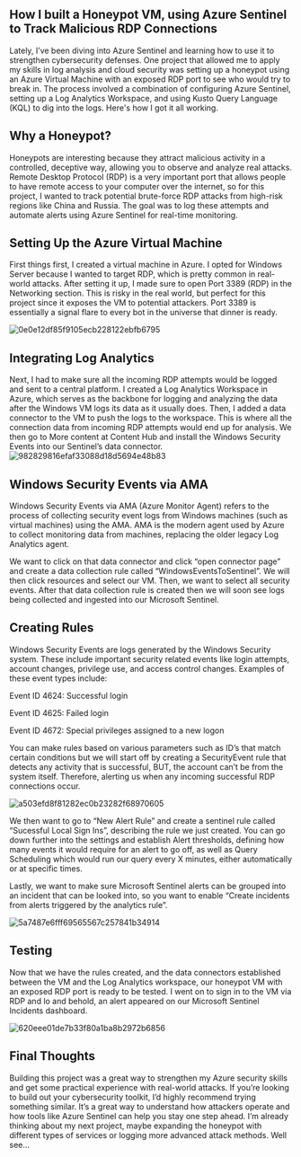 
How I built a Honeypot VM, using Azure Sentinel to Track Malicious RDP Connections 
-------

Lately, I’ve been diving into Azure Sentinel and learning how to use it to strengthen cybersecurity defenses. One project that allowed me to apply my skills in log analysis and cloud security was setting up a honeypot using an Azure Virtual Machine with an exposed RDP port to see who would try to break in. The process involved a combination of configuring Azure Sentinel, setting up a Log Analytics Workspace, and using Kusto Query Language (KQL) to dig into the logs. Here's how I got it all working.

Why a Honeypot?
--------------
Honeypots are interesting because they attract malicious activity in a controlled, deceptive way, allowing you to observe and analyze real attacks. Remote Desktop Protocol (RDP) is a very important port that allows people to have remote access to your computer over the internet, so for this project, I wanted to track potential brute-force RDP attacks from high-risk regions like China and Russia. The goal was to log these attempts and automate alerts using Azure Sentinel for real-time monitoring. 

Setting Up the Azure Virtual Machine 
-----------------
First things first, I created a virtual machine in Azure. I opted for Windows Server because I wanted to target RDP, which is pretty common in real-world attacks. After setting it up, I made sure to open Port 3389 (RDP) in the Networking section. This is risky in the real world, but perfect for this project since it exposes the VM to potential attackers. Port 3389 is essentially a signal flare to every bot in the universe that dinner is ready.

![0e0e12df85f9105ecb228122ebfb6795](https://github.com/user-attachments/assets/d682efeb-c060-4a24-8847-d4a37ee48d9d)


Integrating Log Analytics
---------------
Next, I had to make sure all the incoming RDP attempts would be logged and sent to a central platform. I created a Log Analytics Workspace in Azure, which serves as the backbone for logging and analyzing the data after the Windows VM logs its data as it usually does. Then, I added a data connector to the VM to push the logs to the workspace. This is where all the connection data from incoming RDP attempts would end up for analysis. We then go to More content at Content Hub and install the Windows Security Events into our Sentinel’s data connector.
![982829816efaf33088d18d5694e48b83](https://github.com/user-attachments/assets/26dd38ec-7724-47f7-9df3-3e4257b15377)


Windows Security Events via AMA 
-----------
Windows Security Events via AMA (Azure Monitor Agent) refers to the process of collecting security event logs from Windows machines (such as virtual machines) using the AMA. AMA is the modern agent used by Azure to collect monitoring data from machines, replacing the older legacy Log Analytics agent.

We want to click on that data connector and click “open connector page” and create a data collection rule called “WindowsEventsToSentinel”. We will then click resources and select our VM. Then, we want to select all security events. After that data collection rule is created then we will soon see logs being collected and ingested into our Microsoft Sentinel.

Creating Rules 
-------
Windows Security Events are logs generated by the Windows Security system. These include important security related events like login attempts, account changes, privilege use, and access control changes. Examples of these event types include: 

Event ID 4624: Successful login 

Event ID 4625: Failed login 

Event ID 4672: Special privileges assigned to a new logon


You can make rules based on various parameters such as ID’s that match certain conditions but we will start off by creating a SecurityEvent rule that detects any activity that is successful, BUT, the account can’t be from the system itself. Therefore, alerting us when any incoming successful RDP connections occur.


![a503efd8f81282ec0b23282f68970605](https://github.com/user-attachments/assets/83bee0ef-76b1-4cb8-a580-835515d1c8b9)


We then want to go to “New Alert Rule” and create a sentinel rule called “Sucessful Local Sign Ins”, describing the rule we just created. You can go down further into the settings and establish Alert thresholds, defining how many events it would require for an alert to go off, as well as Query Scheduling which would run our query every X minutes, either automatically or at specific times. 

Lastly, we want to make sure Microsoft Sentinel alerts can be grouped into an incident that can be looked into, so you want to enable “Create incidents from alerts triggered by the analytics rule”. 

![5a7487e6fff69565567c257841b34914](https://github.com/user-attachments/assets/dd9820c9-6591-4928-8cbf-4ccd9ca46bf8)


Testing 
-------
Now that we have the rules created, and the data connectors established between the VM and the Log Analytics workspace, our honeypot VM with an exposed RDP port is ready to be tested. I went on to sign in to the VM via RDP and lo and behold, an alert appeared on our Microsoft Sentinel Incidents dashboard.

![620eee01de7b33f80a1ba8b2972b6856](https://github.com/user-attachments/assets/3a8bb1dc-f242-47cc-ada4-5838a4a957ae)



Final Thoughts 
-------
Building this project was a great way to strengthen my Azure security skills and get some practical experience with real-world attacks. If you’re looking to build out your cybersecurity toolkit, I’d highly recommend trying something similar. It’s a great way to understand how attackers operate and how tools like Azure Sentinel can help you stay one step ahead. I’m already thinking about my next project, maybe expanding the honeypot with different types of services or logging more advanced attack methods. Well see…
